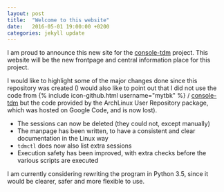 ```yaml
---
layout: post
title:  "Welcome to this website"
date:   2016-05-01 19:00:00 +0200
categories: jekyll update
---
```


I am proud to announce this new site for the [console-tdm][console-tdm] project.
This website will be the new frontpage and central information place for this 
project.

I would like to highlight some of the major changes done since this repository
was created (I would also like to point out that I did not use the code from
{% include icon-github.html username="mytbk" %} / [console-tdm][base-repo] but 
the code provided by the ArchLinux User Repository package, which was hosted on
Google Code, and is now lost).

* The sessions can now be deleted (they could not, except manually)
* The manpage has been written, to have a consistent and clear documentation
in the Linux way
* `tdmctl` does now also list extra sessions
* Execution safety has been improved, with extra checks before the various 
scripts are executed

I am currently considering rewriting the program in Python 3.5, since it would
be clearer, safer and more flexible to use.

[console-tdm]: https://github.com/dopsi/console-tdm
[base-repo]: https://github.com/mytbk/console-tdm
